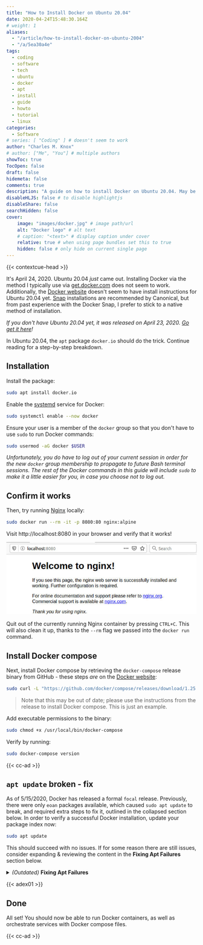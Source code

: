 ```yaml
---
title: "How to Install Docker on Ubuntu 20.04"
date: 2020-04-24T15:48:30.164Z
# weight: 1
aliases:
  - "/article/how-to-install-docker-on-ubuntu-2004"
  - "/a/5ea30a4e"
tags:
  - coding
  - software
  - tech
  - ubuntu
  - docker
  - apt
  - install
  - guide
  - howto
  - tutorial
  - linux
categories:
  - Software
# series: [ "Coding" ] # doesn't seem to work
author: "Charles M. Knox"
# author: ["Me", "You"] # multiple authors
showToc: true
TocOpen: false
draft: false
hidemeta: false
comments: true
description: "A guide on how to install Docker on Ubuntu 20.04. May be outdated."
disableHLJS: false # to disable highlightjs
disableShare: false
searchHidden: false
cover:
    image: "images/docker.jpg" # image path/url
    alt: "Docker logo" # alt text
    # caption: "<text>" # display caption under cover
    relative: true # when using page bundles set this to true
    hidden: false # only hide on current single page
---
```


{{< contextcue-head >}}

It's April 24, 2020. Ubuntu 20.04 _just_ came out. Installing Docker via the method I typically use via [get.docker.com](https://get.docker.com) does not seem to work. Additionally, the [Docker website](https://docs.docker.com/engine/install/ubuntu/) doesn't seem to have install instructions for Ubuntu 20.04 yet. [Snap](https://snapcraft.io/) installations are recommended by Canonical, but from past experience with the Docker Snap, I prefer to stick to a native method of installation.

*If you don't have Ubuntu 20.04 yet, it was released on April 23, 2020. [Go get it here](https://ubuntu.com/download)!*

In Ubuntu 20.04, the `apt` package `docker.io` should do the trick. Continue reading for a step-by-step breakdown.

## Installation

Install the package:

```bash
sudo apt install docker.io
```

Enable the [systemd](https://www.freedesktop.org/software/systemd/man/systemd.service.html) service for Docker:

```bash
sudo systemctl enable --now docker
```

Ensure your user is a member of the `docker` group so that you don't have to use `sudo` to run Docker commands:

```bash
sudo usermod -aG docker $USER
```

*Unfortunately, you do have to log out of your current session in order for the new `docker` group membership to propagate to future Bash terminal sessions. The rest of the Docker commands in this guide will include `sudo` to make it a little easier for you, in case you choose not to log out.*

## Confirm it works

Then, try running [Nginx](https://hub.docker.com/_/nginx/) locally:

```bash
sudo docker run --rm -it -p 8080:80 nginx:alpine
```

Visit http://localhost:8080 in your browser and verify that it works!

![Nginx via Docker](images/ubuntu2004-docker-nginx.jpg)

Quit out of the currently running Nginx container by pressing `CTRL+C`. This will also clean it up, thanks to the `--rm` flag we passed into the `docker run` command.

## Install Docker compose

Next, install Docker compose by retrieving the `docker-compose` release binary from GitHub - these steps _are_ on the [Docker website](https://docs.docker.com/compose/install/#install-compose-on-linux-systems):

```bash
sudo curl -L "https://github.com/docker/compose/releases/download/1.25.5/docker-compose-$(uname -s)-$(uname -m)" -o /usr/local/bin/docker-compose
```

> Note that this may be out of date; please use the instructions from the release to install Docker compose. This is just an example.

Add executable permissions to the binary:

```bash
sudo chmod +x /usr/local/bin/docker-compose
```

Verify by running:

```bash
sudo docker-compose version
```

{{< cc-ad >}}

## `apt update` broken - fix

As of 5/15/2020, Docker has released a formal `focal` release. Previously, there were only `eoan` packages available, which caused `sudo apt update` to break, and required extra steps to fix it, outlined in the collapsed section below. In order to verify a successful Docker installation, update your package index now:

```bash
sudo apt update
```

This should succeed with no issues. If for some reason there are still issues, consider expanding & reviewing the content in the **Fixing Apt Failures** section below.

<details>
  <summary><i>(Outdated)</i> <b>Fixing Apt Failures</b></summary>

There's one caveat to this installation method currently. There is currently no apt repository source for Ubuntu 20.04, seen here:

![Docker No Focal](images/ubuntu2004-docker-no-focal.jpg)

This will cause `sudo apt update` commands to fail:

```
Get:1 http://us.archive.ubuntu.com/ubuntu focal InRelease [265 kB]
Ign:2 https://download.docker.com/linux/ubuntu focal InRelease
Err:3 https://download.docker.com/linux/ubuntu focal Release
  404  Not Found [IP: 13.33.71.38 443]
Hit:5 http://security.ubuntu.com/ubuntu focal-security InRelease
Get:6 http://us.archive.ubuntu.com/ubuntu focal-updates InRelease [89.1 kB]
Hit:7 http://us.archive.ubuntu.com/ubuntu focal-backports InRelease
Get:8 http://us.archive.ubuntu.com/ubuntu focal-updates/main amd64 Packages [1,760 B]
Reading package lists... Done
E: The repository 'https://download.docker.com/linux/ubuntu focal Release' does not have a Release file.
N: Updating from such a repository can't be done securely, and is therefore disabled by default.
N: See apt-secure(8) manpage for repository creation and user configuration details.
```

To fix this, edit the file `/etc/apt/sources.list.d/docker.list` to include an `eoan` release:

```
# original preserved:
#deb [arch=amd64] https://download.docker.com/linux/ubuntu focal stable
deb [arch=amd64] https://download.docker.com/linux/ubuntu eoan stable
```

Then, run:

```bash
sudo apt update
```

</details>

{{< adex01 >}}

## Done

All set! You should now be able to run Docker containers, as well as orchestrate services with Docker compose files.

{{< cc-ad >}}

